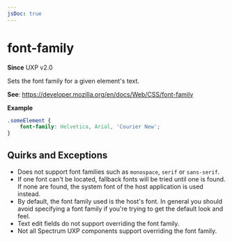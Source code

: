 ```yaml
---
jsDoc: true
---
```

# font-family

**Since** UXP v2.0

Sets the font family for a given element's text.

**See**: https://developer.mozilla.org/en/docs/Web/CSS/font-family

**Example**

```css
.someElement {
    font-family: Helvetica, Arial, 'Courier New';
}
```

## Quirks and Exceptions

* Does not support font families such as `monospace`, `serif` or `sans-serif`.
* If one font can't be located, fallback fonts will be tried until one is found. If none are found, the system font of the host application is used instead.
* By default, the font family used is the host's font. In general you should avoid specifying a font family if you're trying to get the default look and feel.
* Text edit fields do not support overriding the font family.
* Not all Spectrum UXP components support overriding the font family.
